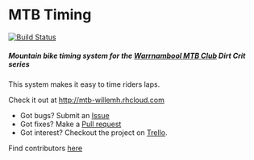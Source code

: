 # MTB Timing
[![Build Status](https://travis-ci.org/willem-h/mtb-timing.svg?branch=master)](https://travis-ci.org/willem-h/mtb-timing)
##### Mountain bike timing system for the [Warrnambool MTB Club](http://wmtbc.com.au) Dirt Crit series

This system makes it easy to time riders laps.

Check it out at http://mtb-willemh.rhcloud.com

- Got bugs? Submit an [Issue](https://github.com/willem-h/mtb-timing/issues)
- Got fixes? Make a [Pull request](https://github.com/willem-h/mtb-timing/pulls)
- Got interest? Checkout the project on [Trello](https://trello.com/b/VoLG25rr/mtb-timing).

Find contributors [here](https://github.com/willem-h/mtb-timing/blob/master/CONTRIBUTORS.md)
